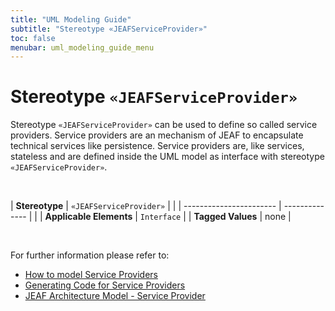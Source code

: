 ```yaml
---
title: "UML Modeling Guide"
subtitle: "Stereotype «JEAFServiceProvider»"
toc: false
menubar: uml_modeling_guide_menu
---
```


# Stereotype `«JEAFServiceProvider»`
Stereotype `«JEAFServiceProvider»` can be used to define so called service providers. Service providers are an mechanism of JEAF to encapsulate technical services like persistence. Service providers are, like services, stateless and are defined inside the UML model as interface with stereotype `«JEAFServiceProvider»`.

<br>

| **Stereotype**          | `«JEAFServiceProvider»` | |
| ----------------------- | -------------- | |
| **Applicable Elements** | `Interface`        |
| **Tagged Values**       | none           |

<br>

For further information please refer to:
- [How to model Service Providers](/uml-modeling-guide/how-to-model-service-providers) 
- [Generating Code for Service Providers](/developer-guide/code-for-jeaf-service-providers) 
- [JEAF Architecture Model - Service Provider](https://anaptecs.atlassian.net/wiki/spaces/JEAF/pages/515276970/JEAF+Architecture+Model#Service-Provider)

    